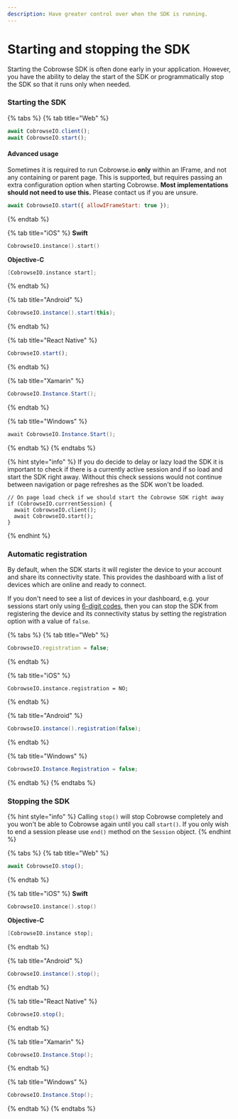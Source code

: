 ```yaml
---
description: Have greater control over when the SDK is running.
---
```


# Starting and stopping the SDK

Starting the Cobrowse SDK is often done early in your application. However, you have the ability to delay the start of the SDK or programmatically stop the SDK so that it runs only when needed.

### Starting the SDK

{% tabs %}
{% tab title="Web" %}
```javascript
await CobrowseIO.client();
await CobrowseIO.start();
```

#### Advanced usage

Sometimes it is required to run Cobrowse.io **only** within an IFrame, and not any containing or parent page. This is supported, but requires passing an extra configuration option when starting Cobrowse. **Most implementations should not need to use this.** Please contact us if you are unsure.

```javascript
await CobrowseIO.start({ allowIFrameStart: true });
```
{% endtab %}

{% tab title="iOS" %}
**Swift**

```swift
CobrowseIO.instance().start()
```

**Objective-C**

```objectivec
[CobrowseIO.instance start];
```
{% endtab %}

{% tab title="Android" %}
```java
CobrowseIO.instance().start(this);
```
{% endtab %}

{% tab title="React Native" %}
```javascript
CobrowseIO.start();
```
{% endtab %}

{% tab title="Xamarin" %}
```csharp
CobrowseIO.Instance.Start();
```
{% endtab %}

{% tab title="Windows" %}
```csharp
await CobrowseIO.Instance.Start();
```
{% endtab %}
{% endtabs %}

{% hint style="info" %}
If you do decide to delay or lazy load the SDK it is important to check if there is a currently active session and if so load and start the SDK right away. Without this check sessions would not continue between navigation or page refreshes as the SDK won't be loaded.

```
// On page load check if we should start the Cobrowse SDK right away
if (CobrowseIO.currrentSession) {
  await CobrowseIO.client();
  await CobrowseIO.start();
}
```
{% endhint %}

### Automatic registration

By default, when the SDK starts it will register the device to your account and share its connectivity state. This provides the dashboard with a list of devices which are online and ready to connect.

If you don't need to see a list of devices in your dashboard, e.g. your sessions start only using [6-digit codes](../customize-the-interface/customize-6-digit-code-screen.md), then you can stop the SDK from registering the device and its connectivity status by setting the registration option with a value of `false`.

{% tabs %}
{% tab title="Web" %}
```javascript
CobrowseIO.registration = false;
```
{% endtab %}

{% tab title="iOS" %}
```objc
CobrowseIO.instance.registration = NO;
```
{% endtab %}

{% tab title="Android" %}
```java
CobrowseIO.instance().registration(false);
```
{% endtab %}

{% tab title="Windows" %}
```csharp
CobrowseIO.Instance.Registration = false;
```
{% endtab %}
{% endtabs %}

### Stopping the SDK

{% hint style="info" %}
Calling `stop()` will stop Cobrowse completely and you won't be able to Cobrowse again until you call `start()`. If you only wish to end a session please use `end()` method on the `Session` object.
{% endhint %}

{% tabs %}
{% tab title="Web" %}
```javascript
await CobrowseIO.stop();
```
{% endtab %}

{% tab title="iOS" %}
**Swift**

```swift
CobrowseIO.instance().stop()
```

**Objective-C**

```objectivec
[CobrowseIO.instance stop];
```
{% endtab %}

{% tab title="Android" %}
```java
CobrowseIO.instance().stop();
```
{% endtab %}

{% tab title="React Native" %}
```javascript
CobrowseIO.stop();
```
{% endtab %}

{% tab title="Xamarin" %}
```csharp
CobrowseIO.Instance.Stop();
```
{% endtab %}

{% tab title="Windows" %}
```csharp
CobrowseIO.Instance.Stop();
```
{% endtab %}
{% endtabs %}
